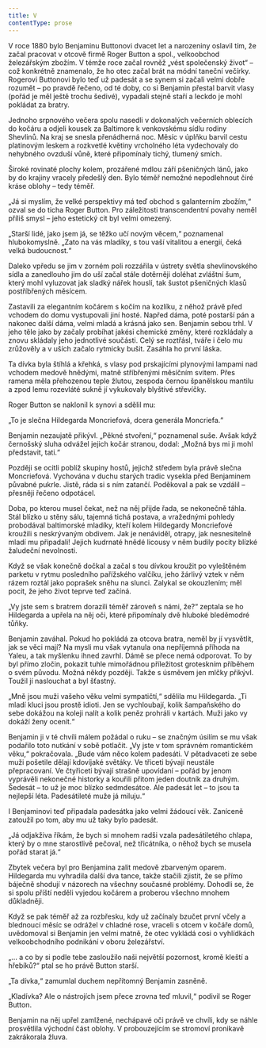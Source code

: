 ```yaml
---
title: V
contentType: prose
---
```


V roce 1880 bylo Benjaminu Buttonovi dvacet let a narozeniny oslavil tím, že začal pracovat v otcově firmě Roger Button a spol., velkoobchod železářským zbožím. V témže roce začal rovněž „vést společenský život“ – což konkrétně znamenalo, že ho otec začal brát na módní taneční večírky. Rogerovi Buttonovi bylo teď už padesát a se synem si začali velmi dobře rozumět – po pravdě řečeno, od té doby, co si Benjamin přestal barvit vlasy (pořád je měl ještě trochu šedivé), vypadali stejně staří a leckdo je mohl pokládat za bratry.

  

Jednoho srpnového večera spolu nasedli v dokonalých večerních oblecích do kočáru a odjeli kousek za Baltimore k venkovskému sídlu rodiny Shevlinů. Na kraj se snesla přenádherná noc. Měsíc v úplňku barvil cestu platinovým leskem a rozkvetlé květiny vrcholného léta vydechovaly do nehybného ovzduší vůně, které připomínaly tichý, tlumený smích.

Široké rovinaté plochy kolem, prozářené mdlou září pšeničných lánů, jako by do krajiny vracely předešlý den. Bylo téměř nemožné nepodlehnout čiré kráse oblohy – tedy téměř.

„Já si myslím, že velké perspektivy má teď obchod s galanterním zbožím,“ ozval se do ticha Roger Button. Pro záležitosti transcendentní povahy neměl příliš smysl – jeho estetický cit byl velmi omezený.

„Starší lidé, jako jsem já, se těžko učí novým věcem,“ poznamenal hlubokomyslně. „Zato na vás mladíky, s tou vaší vitalitou a energií, čeká velká budoucnost.“

Daleko vpředu se jim v zorném poli rozzářila v ústrety světla shevlinovského sídla a zanedlouho jim do uší začal stále dotěrněji doléhat zvláštní šum, který mohl vyluzovat jak sladký nářek houslí, tak šustot pšeničných klasů postříbřených měsícem.

Zastavili za elegantním kočárem s kočím na kozlíku, z něhož právě před vchodem do domu vystupovali jiní hosté. Napřed dáma, poté postarší pán a nakonec další dáma, velmi mladá a krásná jako sen. Benjamin sebou trhl. V jeho těle jako by začaly probíhat jakési chemické změny, které rozkládaly a znovu skládaly jeho jednotlivé součásti. Celý se roztřásl, tváře i čelo mu zrůžověly a v uších začalo rytmicky bušit. Zasáhla ho první láska.

Ta dívka byla štíhlá a křehká, s vlasy pod prskajícími plynovými lampami nad vchodem medově hnědými, matně stříbřenými měsíčním svitem. Přes ramena měla přehozenou teple žlutou, zespoda černou španělskou mantilu a zpod lemu rozevláté sukně jí vykukovaly blyštivé střevíčky.

Roger Button se naklonil k synovi a sdělil mu:

„To je slečna Hildegarda Moncriefová, dcera generála Moncriefa.“

Benjamin nezaujatě přikývl. „Pěkné stvoření,“ poznamenal suše. Avšak když černošský sluha odvážel jejich kočár stranou, dodal: „Možná bys mi ji mohl představit, tati.“

Později se ocitli poblíž skupiny hostů, jejichž středem byla právě slečna Moncriefová. Vychována v duchu starých tradic vysekla před Benjaminem půvabné pukrle. Jistě, ráda si s ním zatančí. Poděkoval a pak se vzdálil – přesněji řečeno odpotácel.

Doba, po kterou musel čekat, než na něj přijde řada, se nekonečně táhla. Stál blízko u stěny sálu, tajemná tichá postava, a vražednými pohledy probodával baltimorské mladíky, kteří kolem Hildegardy Moncriefové kroužili s neskrývaným obdivem. Jak je nenáviděl, otrapy, jak nesnesitelně mladí mu připadali! Jejich kudrnaté hnědé licousy v něm budily pocity blízké žaludeční nevolnosti.

Když se však konečně dočkal a začal s tou dívkou kroužit po vyleštěném parketu v rytmu posledního pařížského valčíku, jeho žárlivý vztek v něm rázem roztál jako poprašek sněhu na slunci. Zalykal se okouzlením; měl pocit, že jeho život teprve teď začíná.

„Vy jste sem s bratrem dorazili téměř zároveň s námi, že?“ zeptala se ho Hildegarda a upřela na něj oči, které připomínaly dvě hluboké bleděmodré tůňky.

Benjamin zaváhal. Pokud ho pokládá za otcova bratra, neměl by jí vysvětlit, jak se věci mají? Na mysli mu však vytanula ona nepříjemná příhoda na Yaleu, a tak myšlenku ihned zavrhl. Dámě se přece nemá odporovat. To by byl přímo zločin, pokazit tuhle mimořádnou příležitost groteskním příběhem o svém původu. Možná někdy později. Takže s úsměvem jen mlčky přikývl. Toužil jí naslouchat a byl šťastný.

„Mně jsou muži vašeho věku velmi sympatičtí,“ sdělila mu Hildegarda. „Ti mladí kluci jsou prostě idioti. Jen se vychloubají, kolik šampaňského do sebe dokážou na koleji nalít a kolik peněz prohráli v kartách. Muži jako vy dokáží ženy ocenit.“

Benjamin ji v té chvíli málem požádal o ruku – se značným úsilím se mu však podařilo toto nutkání v sobě potlačit. „Vy jste v tom správném romantickém věku,“ pokračovala. „Bude vám něco kolem padesáti. V pětadvaceti ze sebe muži pošetile dělají kdovíjaké světáky. Ve třiceti bývají neustále přepracovaní. Ve čtyřiceti bývají strašně upovídaní – pořád by jenom vyprávěli nekonečné historky a kouřili přitom jeden doutník za druhým. Šedesát – to už je moc blízko sedmdesátce. Ale padesát let – to jsou ta nejlepší léta. Padesátileté muže já miluju.“

I Benjaminovi teď připadala padesátka jako velmi žádoucí věk. Zaníceně zatoužil po tom, aby mu už taky bylo padesát.

„Já odjakživa říkám, že bych si mnohem radši vzala padesátiletého chlapa, který by o mne starostlivě pečoval, než třicátníka, o něhož bych se musela pořád starat já.“

Zbytek večera byl pro Benjamina zalit medově zbarveným oparem. Hildegarda mu vyhradila další dva tance, takže stačili zjistit, že se přímo báječně shodují v názorech na všechny současné problémy. Dohodli se, že si spolu příští neděli vyjedou kočárem a proberou všechno mnohem důkladněji.

Když se pak téměř až za rozbřesku, kdy už začínaly bzučet první včely a blednoucí měsíc se odrážel v chladné rose, vraceli s otcem v kočáře domů, uvědomoval si Benjamin jen velmi matně, že otec vykládá cosi o vyhlídkách velkoobchodního podnikání v oboru železářství.

„… a co by si podle tebe zasloužilo naši největší pozornost, kromě kleští a hřebíků?“ ptal se ho právě Button starší.

„Ta dívka,“ zamumlal duchem nepřítomný Benjamin zasněně.

„Kladívka? Ale o nástrojích jsem přece zrovna teď mluvil,“ podivil se Roger Button.

Benjamin na něj upřel zamlžené, nechápavé oči právě ve chvíli, kdy se náhle prosvětlila východní část oblohy. V probouzejícím se stromoví pronikavě zakrákorala žluva.
